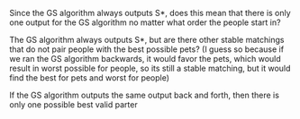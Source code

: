Since the GS algorithm always outputs S*, does this mean that there is only one output for the GS algorithm no matter what order the people start in?

The GS algorithm always outputs S*, but are there other stable matchings that do not pair people with the best possible pets? (I guess so because if we ran the GS algorithm backwards, it would favor the pets, which would result in worst possible for people, so its still a stable matching, but it would find the best for pets and worst for people)

If the GS algorithm outputs the same output back and forth, then there is only one possible best valid parter